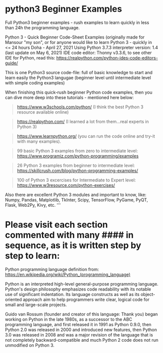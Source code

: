 # python3 Beginner Examples
Full Python3 beginner examples - rush examples to learn quickly in less than 24h the programming language.

Python 3 - Quick Beginner Code-Sheet Examples (originally made for Mansour "my son", or for anyone would like to learn Python 3 - quickly in <= 24 hours
 Doha - April 27, 2021
 Using Python 3.7.3 interpreter
 version: 1.4 (last update on May 6, 2021)
 IDE code editor: Thonny v3.3.6, to see other IDE for Python, read this: https://realpython.com/python-ides-code-editors-guide/
 
 This is one Python3 source code-file: full of basic knowledge to start and learn easily the Python3 langugae (beginner level until intermediate level with simple coding examples)
 
 When finishing this quick-rush beginner Python code examples, then you can dive more deep into these tutorials - mentioned here below:
 
> https://www.w3schools.com/python/ (I think the best Python 3 resource available online)

> https://realpython.com/ (I learned a lot from them...real experts in Python 3)

> https://www.learnpython.org/ (you can run the code online and try-it with many examples).

> 99 basic Python 3 examples from zero to intermediate level:
 https://www.programiz.com/python-programming/examples

> 26 Python 3 examples from beginner to intermediate level:
 https://skillcrush.com/blog/python-programming-examples/
 
> 100 of Python 3 excercises for Intermediate to Expert level:
https://www.w3resource.com/python-exercises/

Also there are excellent Python 3 modules and important to know, like: Numpy, Pandas, Matplotlib, TkInter, Scipy, TensorFlow, PyGame, PyQT, Flask, Web2Py, Kivy, etc.
'''

# Please visit each section commented with many #### in sequence, as it is written step by step to learn:


 Python programming language definition from: https://en.wikipedia.org/wiki/Python_(programming_language)
 
 Python is an interpreted high-level general-purpose programming language. Python's design philosophy emphasizes code readability with its notable use of significant indentation.
 Its language constructs as well as its object-oriented approach aim to help programmers write clear, logical code for small and large-scale projects.
 
 Guido van Rossum (founder and creator of this language: Thank you) began working on Python in the late 1980s, as a successor to the ABC programming language,
 and first released it in 1991 as Python 0.9.0, then Python 2.0 was released in 2000 and introduced new features, then Python 3.0 was released in 2008 and was a major revision
 of the language that is not completely backward-compatible and much Python 2 code does not run unmodified on Python 3.
